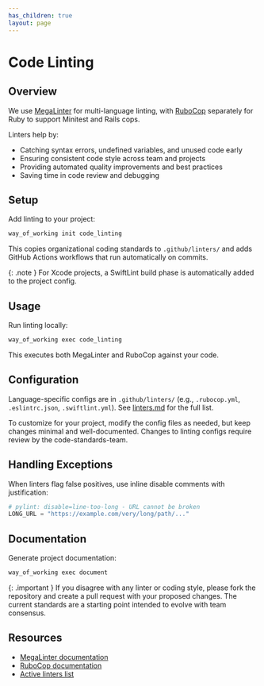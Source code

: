 ```yaml
---
has_children: true
layout: page
---
```


# Code Linting

## Overview

We use [MegaLinter](https://megalinter.io/) for multi-language linting, with [RuboCop](https://rubocop.org) separately for Ruby to support Minitest and Rails cops.

Linters help by:
- Catching syntax errors, undefined variables, and unused code early
- Ensuring consistent code style across team and projects
- Providing automated quality improvements and best practices
- Saving time in code review and debugging

## Setup

Add linting to your project:

```bash
way_of_working init code_linting
```

This copies organizational coding standards to `.github/linters/` and adds GitHub Actions workflows that run automatically on commits.

{: .note }
For Xcode projects, a SwiftLint build phase is automatically added to the project config.

## Usage

Run linting locally:

```bash
way_of_working exec code_linting
```

This executes both MegaLinter and RuboCop against your code.

## Configuration

Language-specific configs are in `.github/linters/` (e.g., `.rubocop.yml`, `.eslintrc.json`, `.swiftlint.yml`). See [linters.md](linters.md) for the full list.

To customize for your project, modify the config files as needed, but keep changes minimal and well-documented. Changes to linting configs require review by the code-standards-team.

## Handling Exceptions

When linters flag false positives, use inline disable comments with justification:

```python
# pylint: disable=line-too-long - URL cannot be broken
LONG_URL = "https://example.com/very/long/path/..."
```

## Documentation

Generate project documentation:

```bash
way_of_working exec document
```

{: .important }
If you disagree with any linter or coding style, please fork the repository and create a pull request with your proposed changes. The current standards are a starting point intended to evolve with team consensus.

## Resources

- [MegaLinter documentation](https://megalinter.io/)
- [RuboCop documentation](https://rubocop.org)
- [Active linters list](linters.md)
